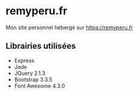 # remyperu.fr

Mon site personnel hébergé sur https://remyperu.fr

## Librairies utilisées

- Express
- Jade
- JQuery 2.1.3
- Bootstrap 3.3.5
- Font Awesome 4.3.0
